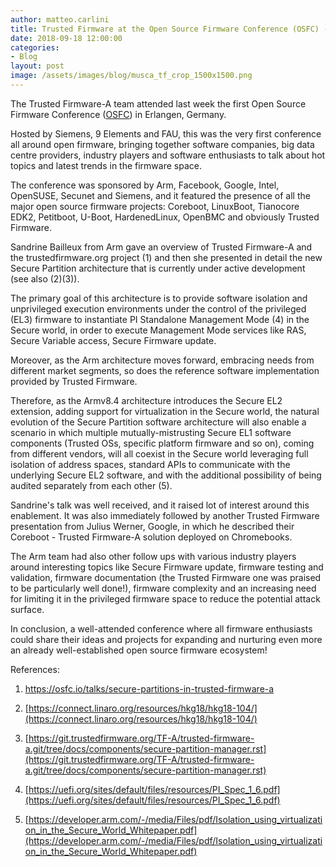 ```yaml
---
author: matteo.carlini
title: Trusted Firmware at the Open Source Firmware Conference (OSFC) - Erlangen, 12-15 Sep 2018
date: 2018-09-18 12:00:00
categories:
- Blog
layout: post
image: /assets/images/blog/musca_tf_crop_1500x1500.png
---
```

The Trusted Firmware-A team attended last week the first Open Source Firmware Conference ([OSFC](https://osfc.io/)) in Erlangen, Germany.

Hosted by Siemens, 9 Elements and FAU, this was the very first conference all around open firmware, bringing together software companies, big data centre providers, industry players and software enthusiasts to talk about hot topics and latest trends in the firmware space.

The conference was sponsored by Arm, Facebook, Google, Intel, OpenSUSE, Secunet and Siemens, and it featured the presence of all the major open source firmware projects: Coreboot, LinuxBoot, Tianocore EDK2, Petitboot, U-Boot, HardenedLinux, OpenBMC and obviously Trusted Firmware.

Sandrine Bailleux from Arm gave an overview of Trusted Firmware-A and the trustedfirmware.org project (1) and then she presented in detail the new Secure Partition architecture that is currently under active development (see also (2)(3)).

The primary goal of this architecture is to provide software isolation and unprivileged execution environments under the control of the privileged (EL3) firmware to instantiate PI Standalone Management Mode (4) in the Secure world, in order to execute Management Mode services like RAS, Secure Variable access, Secure Firmware update.

Moreover, as the Arm architecture moves forward, embracing needs from different market segments, so does the reference software implementation provided by Trusted Firmware.

Therefore, as the Armv8.4 architecture introduces the Secure EL2 extension, adding support for virtualization in the Secure world, the natural evolution of the Secure Partition software architecture will also enable a scenario in which multiple mutually-mistrusting Secure EL1 software components (Trusted OSs, specific platform firmware and so on), coming from different vendors, will all coexist in the Secure world leveraging full isolation of address spaces, standard APIs to communicate with the underlying Secure EL2 software, and with the additional possibility of being audited separately from each other (5).

Sandrine's talk was well received, and it raised lot of interest around this enablement. It was also immediately followed by another Trusted Firmware presentation from Julius Werner, Google, in which he described their Coreboot - Trusted Firmware-A solution deployed on Chromebooks.

The Arm team had also other follow ups with various industry players around interesting topics like Secure Firmware update, firmware testing and validation, firmware documentation (the Trusted Firmware one was praised to be particularly well done!), firmware complexity and an increasing need for limiting it in the privileged firmware space to reduce the potential attack surface.

In conclusion, a well-attended conference where all firmware enthusiasts could share their ideas and projects for expanding and nurturing even more an already well-established open source firmware ecosystem!

References:

1. https://osfc.io/talks/secure-partitions-in-trusted-firmware-a

2. [https://connect.linaro.org/resources/hkg18/hkg18-104/](https://connect.linaro.org/resources/hkg18/hkg18-104/)

3. [https://git.trustedfirmware.org/TF-A/trusted-firmware-a.git/tree/docs/components/secure-partition-manager.rst](https://git.trustedfirmware.org/TF-A/trusted-firmware-a.git/tree/docs/components/secure-partition-manager.rst)

4. [https://uefi.org/sites/default/files/resources/PI_Spec_1_6.pdf](https://uefi.org/sites/default/files/resources/PI_Spec_1_6.pdf)

5. [https://developer.arm.com/-/media/Files/pdf/Isolation_using_virtualization_in_the_Secure_World_Whitepaper.pdf](https://developer.arm.com/-/media/Files/pdf/Isolation_using_virtualization_in_the_Secure_World_Whitepaper.pdf)


